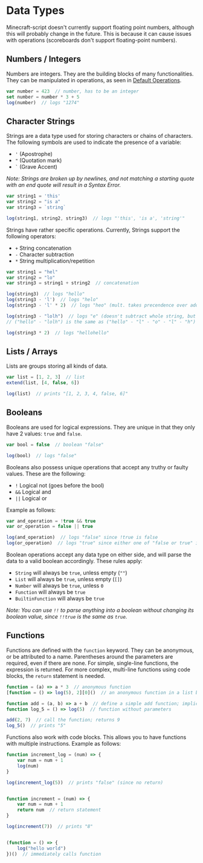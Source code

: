 # Data Types
Minecraft-script doesn't currently support floating point numbers,
although this will probably change in the future.
This is because it can cause issues with operations
(scoreboards don't support floating-point numbers).


## Numbers / Integers
Numbers are integers. They are the building blocks of many functionalities.
They can be manipulated in operations, as seen in [Default Operations](syntax.md#default-operations).
```js
var number = 423  // number, has to be an integer
set number = number * 3 + 5
log(number)  // logs "1274"
```


## Character Strings
Strings are a data type used for storing characters or chains of characters.
The following symbols are used to indicate the presence of a variable:
- ``'`` (Apostrophe)
- ``"`` (Quotation mark)
- `` ` `` (Grave Accent)

*Note: Strings are broken up by newlines,
and not matching a starting quote with an end quote will result in a Syntax Error.*
```js
var string1 = 'this'
var string2 = "is a"
var string3 = `string`

log(string1, string2, string3)  // logs "'this', 'is a', 'string'"
```

Strings have rather specific operations.
Currently, Strings support the following operators:
- ``+`` String concatenation
- ``-`` Character subtraction
- ``*`` String multiplication/repetition

```js
var string1 = "hel"
var string2 = "lo"
var string3 = string1 + string2  // concatenation

log(string3)  // logs "hello"
log(string3 - 'l')  // logs "helo"
log(string3 - 'l' * 2)  // logs "heo" (mult. takes precendence over add./sub.)

log(string3 - "lolh")  // logs "e" (doesn't subtract whole string, but every character of string based on how often it appears)
// ("hello" - "lolh") is the same as ("hello" - "l" - "o" - "l" - "h")

log(string3 * 2)  // logs "hellohello"
```


## Lists / Arrays
Lists are groups storing all kinds of data.
```js
var list = [1, 2, 3]  // list
extend(list, [4, false, 6])

log(list)  // prints "[1, 2, 3, 4, false, 6]"
```

## Booleans
Booleans are used for logical expressions. They are unique in that they only
have 2 values: ``true`` and ``false``.
```js
var bool = false  // boolean "false"

log(bool)  // logs "false"
```

Booleans also possess unique operations that accept any truthy or faulty values. These are the following:
- ``!`` Logical not (goes before the bool)
- ``&&`` Logical and
- ``||`` Logical or

Example as follows:
```js
var and_operation = !true && true
var or_operation = false || true

log(and_operation)  // logs "false" since !true is false
log(or_operation)  // logs "true" since either one of "false or true" is true
```
Boolean operations accept any data type on either side,
and will parse the data to a valid boolean accordingly.
These rules apply:
- ``String`` will always be ``true``, unless empty (``""``)
- ``List`` will always be ``true``, unless empty (``[]``)
- ``Number`` will always be ``true``, unless ``0``
- ``Function`` will always be ``true``
- ``BuiltinFunction`` will always be ``true``

_Note: You can use ``!!`` to parse anything into a boolean without changing its boolean value,
since ``!!true`` is the same as ``true``._

## Functions
Functions are defined with the ``function`` keyword. They can be anonymous,
or be attributed to a name. Parentheses around the parameters are required, even if there are none.
For simple, single-line functions, the expression is returned.
For more complex, multi-line functions using code blocks, the ``return`` statement is needed.

```js
function = (a) => a * 3  // anonymous function
[function = () => log(5), 2][0]()  // an anonymous function in a list being called

function add = (a, b) => a + b  // define a simple add function; implicit return
function log_5 = () => log(5)  // function without parameters

add(2, 7)  // call the function; returns 9
log_5()  // prints "5"
```

Functions also work with code blocks. This allows you to have functions with multiple instructions.
Example as follows:
```js
function increment_log = (num) => {
    var num = num + 1
    log(num)
}

log(increment_log(5))  // prints "false" (since no return)


function increment = (num) => {
    var num = num + 1
    return num  // return statement
}

log(increment(7))  // prints "8"


(function = () => {
    log("hello world")
})()  // immediately calls function
```